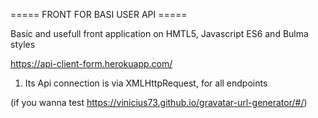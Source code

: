 ===== FRONT FOR BASI USER API =====

Basic and usefull front application on HMTL5, Javascript ES6 and Bulma styles

https://api-client-form.herokuapp.com/

1. Its Api connection is via XMLHttpRequest, for all endpoints

(if you wanna test https://vinicius73.github.io/gravatar-url-generator/#/)

